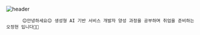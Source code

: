 ![header](https://capsule-render.vercel.app/api?type=soft&color=gradient&height=300&section=header&text=Welcome+to+JUNG+HYUN'S+Github&fontSize=40)


          😊안녕하세요😊 생성형 AI 기반 서비스 개발자 양성 과정을 공부하며 취업을 준비하는 오정현 입니다👋👋
